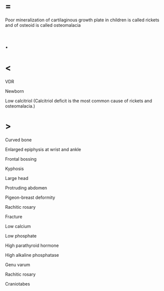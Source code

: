 # =

Poor mineralization of cartilaginous growth plate in children is called rickets and of osteoid is called osteomalacia

# .

# <

VDR

Newborn

Low calcitriol (Calcitriol deficit is the most common cause of rickets and osteomalacia.)

# >

Curved bone

Enlarged epiphysis at wrist and ankle

Frontal bossing

Kyphosis

Large head

Protruding abdomen

Pigeon-breast deformity

Rachitic rosary

Fracture

Low calcium

Low phosphate

High parathyroid hormone

High alkaline phosphatase

Genu varum

Rachitic rosary

Craniotabes
